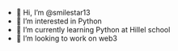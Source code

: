 - 👋 Hi, I’m @smilestar13
- 👀 I’m interested in Python
- 🌱 I’m currently learning Python at Hillel school
- 💞️ I’m looking to work on web3
